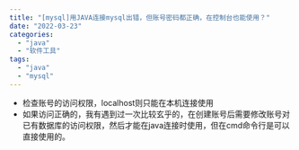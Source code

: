 ```yaml
---
title: "[mysql]用JAVA连接mysql出错，但账号密码都正确，在控制台也能使用？"
date: "2022-03-23"
categories: 
  - "java"
  - "软件工具"
tags: 
  - "java"
  - "mysql"
---
```


- 检查账号的访问权限，localhost则只能在本机连接使用
- 如果访问正确的，我有遇到过一次比较玄乎的，在创建账号后需要修改账号对已有数据库的访问权限，然后才能在java连接时使用，但在cmd命令行是可以直接使用的。
